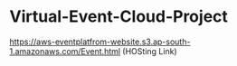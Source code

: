 # Virtual-Event-Cloud-Project

https://aws-eventplatfrom-website.s3.ap-south-1.amazonaws.com/Event.html (HOSting Link)
